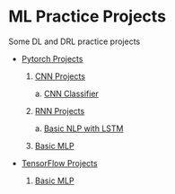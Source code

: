 # ML Practice Projects

Some DL and DRL practice projects

- [Pytorch Projects](https://github.com/slopezay/ML-Practice-Projects/tree/main/Pytorch)

  1. [CNN Projects](https://github.com/slopezay/ML-Practice-Projects/tree/main/Pytorch/CNN)

     a. [CNN Classifier](https://github.com/slopezay/ML-Practice-Projects/blob/main/Pytorch/CNN/CCN_Classifier.ipynb)

  2. [RNN Projects](https://github.com/slopezay/ML-Practice-Projects/tree/main/Pytorch/RNN)

     a. [Basic NLP with LSTM](https://github.com/slopezay/ML-Practice-Projects/blob/main/Pytorch/RNN/LSTM_Porj.ipynb)

  3. [Basic MLP](https://github.com/slopezay/ML-Practice-Projects/blob/main/Pytorch/MLP_Pyt.ipynb)

- [TensorFlow Projects](https://github.com/slopezay/ML-Practice-Projects/tree/main/Tensorflow)

  1. [Basic MLP](https://github.com/slopezay/ML-Practice-Projects/blob/main/Tensorflow/MLP_TF.ipynb)

